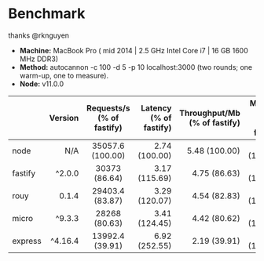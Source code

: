 # Benchmark

thanks @rknguyen

- **Machine:** MacBook Pro ( mid 2014 | 2.5 GHz Intel Core i7 | 16 GB 1600 MHz DDR3)
- **Method:** autocannon -c 100 -d 5 -p 10 localhost:3000 (two rounds; one warm-up, one to measure).
- **Node:** v11.0.0

|         | Version | Requests/s (% of fastify) | Latency (% of fastify) | Throughput/Mb (% of fastify) | Memory MB (% of fastify) |
| :------ | ------: | :-----------------------: | ---------------------: | ---------------------------: | -----------------------: |
| node    |     N/A |     35057.6 (100.00)      |          2.74 (100.00) |                5.48 (100.00) |           58.30 (100.00) |
| fastify |  ^2.0.0 |       30373 (86.64)       |          3.17 (115.69) |                 4.75 (86.63) |           66.02 (113.23) |
| rouy    |   0.1.4 |      29403.4 (83.87)      |          3.29 (120.07) |                 4.54 (82.83) |           67.51 (115.79) |
| micro   |  ^9.3.3 |       28268 (80.63)       |          3.41 (124.45) |                 4.42 (80.62) |           63.74 (109.32) |
| express | ^4.16.4 |      13992.4 (39.91)      |          6.92 (252.55) |                 2.19 (39.91) |           67.00 (114.92) |
